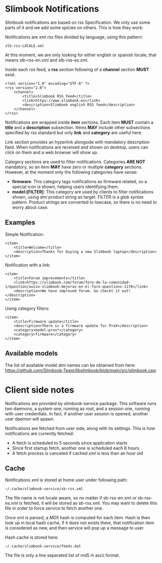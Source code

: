 # Slimbook Notifications

Slimbook notifications are based on *rss* Specification. We only use some parts of it and we add some spicies on others. This is how they work:  

Notifications are *xml* *rss* files divided by language, using this pattern: 

```
slb-rss-LOCALE.xml
```

At this moment, we are only looking for either english or spanish locale, that means slb-rss-en.xml and slb-rss-es.xml.  

Inside each *rss* feed, a **rss** section following of a **channel** section **MUST** exist.  

```
<?xml version="1.0" encoding="UTF-8" ?>
<rss version="2.0">
	<channel>
  		<title>Slimbook RSS Feed</title>
  		<link>https://www.slimbook.es</link>
  		<description>Slimbook english RSS feed</description>
	</channel>
</rss>
```

Notifications are wrapped inside **item** sections. Each item **MUST** contain a **title** and a **description** subsection. Items **MAY** include other subsections specified by *rss* standard but only **link** and **category** are useful here.  

Link section provides an hyperlink alongside with mandatory description field. When notifications are received and shown on desktop, users can click on them and a web browser will show up.  

Category sections are used to filter notifications. Categories **ARE NOT** mandatory, so an item **MAY** have zero or multiple **category** sections. However, at the moment only the following categories have sense:  

* **firmware**: This category tags notifications as firmware related, so a special icon is shown, helping users identifying them.  
* **model:[FILTER]**: This category are used by clients to filter notifications shown, using *dmi* product string as target. FILTER is a *glob* syntax pattern. Product strings are converted to lowcase, so there is no need to worry about case.  

## Examples

Simple Notification:

```
<item>
    <title>Welcome</title>
    <description>Thanks for buying a new Slimbook laptop</description>
</item>
```

Notification with a link:
```
<item>
    <title>Forum improvements</title>
    <link>https://slimbook.com/forum/foro-de-la-comunidad-1/question/aviso-slimbook-mejoras-en-el-foro-questions-1176</link>
    <description>We have improved forum. Go checkt it out!</description>
</item>
```

Using category filters:
```
<item>
    <title>Firmware update</title>
    <description>There is a firmware update for ProX</description>
    <category>model:prox*</category>
    <category>firmware</category>
</item>
```

## Available models

The list of available model *dmi* names can be obtained from here:  
<https://github.com/Slimbook-Team/libslimbook/blob/main/src/slimbook.cpp>


# Client side notes

Notifications are provided by slimbook-service package. This software runs two daemons, a system one, running as root, and a session one, running with user credentials. In fact, if another user session is opened, another user daemon will spawn.  

Notifications are fetched from user side, along with its settings. This is how notifications are currently fetched:  

* A fetch is scheduled to 5 seconds since application starts
* Since first startup fetch, another one is scheduled each 6 hours
* A fetch process is canceled if cached *xml* is less than an hour old

## Cache

Notifications *xml* is stored at home user under following path:  

```
~/.cache/slimbook-service/sb-rss.xml
```

The file name is not locale aware, so no matter if sb-rss-en.xml or sb-rss-es.xml is fetched, it will be stored as sb-rss.xml. You may want to delete this file in order to force service to fetch another one.  

Once xml is parsed, a *MD5* hash is computed for each item. Hash is then look up in local hash cache, if it does not exists there, that notification item is considered as new, and then service will pop up a message to user.  

Hash cache is stored here:  

```
~/.cache/slimbook-service/feeds.dat
```

The file is only a line separated list of md5 in ascii format.



